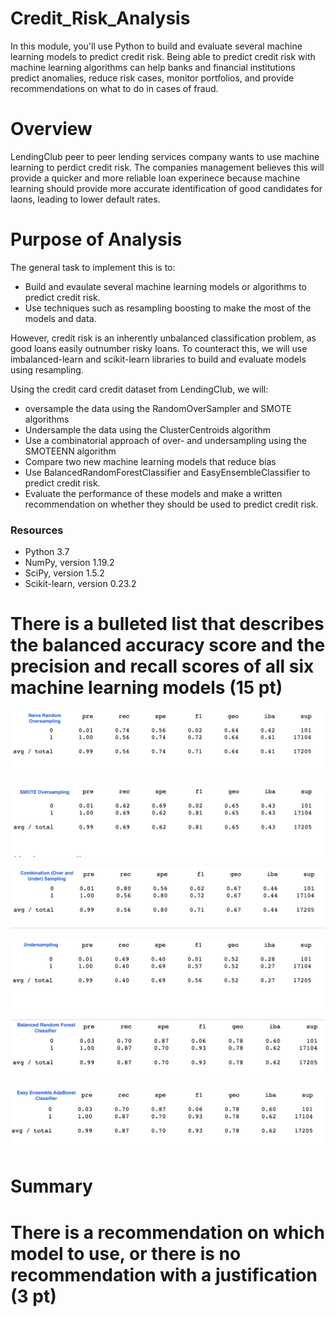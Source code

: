 # Credit_Risk_Analysis

In this module, you'll use Python to build and evaluate several machine learning models to predict credit risk. Being able to predict credit risk with machine learning algorithms can help banks and financial institutions predict anomalies, reduce risk cases, monitor portfolios, and provide recommendations on what to do in cases of fraud.

# Overview
LendingClub peer to peer lending services company wants to use machine learning to perdict credit risk. The companies management believes this will provide a quicker and more reliable loan experinece because machine learning should provide more accurate identification of good candidates for laons, leading to lower default rates. 


# Purpose of Analysis

The general task to implement this is to:
- Build and evaulate several machine learning models or algorithms to predict credit risk. 
- Use techniques such as resampling boosting to make the most of the models and data. 

However, credit risk is an inherently unbalanced classification problem, as good loans easily outnumber risky loans. To counteract this, we will use imbalanced-learn and scikit-learn libraries to build and evaluate models using resampling.

Using the credit card credit dataset from LendingClub, we will:
- oversample the data using the RandomOverSampler and SMOTE algorithms
- Undersample the data using the ClusterCentroids algorithm
- Use a combinatorial approach of over- and undersampling using the SMOTEENN algorithm
- Compare two new machine learning models that reduce bias
- Use BalancedRandomForestClassifier and EasyEnsembleClassifier to predict credit risk. 
- Evaluate the performance of these models and make a written recommendation on whether they should be used to predict credit risk.


### Resources
* Python 3.7
* NumPy, version 1.19.2
* SciPy, version 1.5.2 
* Scikit-learn, version 0.23.2 

# There is a bulleted list that describes the balanced accuracy score and the precision and recall scores of all six machine learning models (15 pt)
![](https://github.com/DJsef81/Credit_Risk_Analysis/blob/main/Sampling/Naive_Random_Oversampling.png)

![](https://github.com/DJsef81/Credit_Risk_Analysis/blob/main/Sampling/SMOTE_Oversampling.png)

![](https://github.com/DJsef81/Credit_Risk_Analysis/blob/main/Sampling/Combo_Over_Under_Sampling%20.png)

![](https://github.com/DJsef81/Credit_Risk_Analysis/blob/main/Sampling/Undersampling%20.png)

![](https://github.com/DJsef81/Credit_Risk_Analysis/blob/main/Sampling/Balanced_Random_Forest_Classifier%20.png)

![](https://github.com/DJsef81/Credit_Risk_Analysis/blob/main/Sampling/Easy_Ensemble_AdaBoost_Classifier.png)

# Summary 

# There is a recommendation on which model to use, or there is no recommendation with a justification (3 pt)
